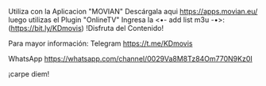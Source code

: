 Utiliza con la Aplicacion "MOVIAN" Descárgala aqui
https://apps.movian.eu/
luego utilizas el Plugin "OnlineTV"
Ingresa la <•- add list m3u -•>: (https://bit.ly/KDmovis)
!Disfruta del Contenido!

Para mayor información:
Telegram
https://t.me/KDmovis

WhatsApp
https://whatsapp.com/channel/0029Va8M8Tz84Om770N9Kz0I

¡carpe diem!
